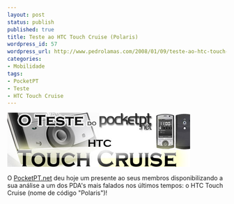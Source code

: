 ```yaml
---
layout: post
status: publish
published: true
title: Teste ao HTC Touch Cruise (Polaris)
wordpress_id: 57
wordpress_url: http://www.pedrolamas.com/2008/01/09/teste-ao-htc-touch-cruise-polaris/
categories:
- Mobilidade
tags:
- PocketPT
- Teste
- HTC Touch Cruise
---
```

[![Teste ao HTC Touch Cruise (Polaris)](wp-content/uploads/2008/01/pocketpt_polaris.jpg)](http://www.pocketpt.net/forum/index.php?showtopic=19955)

O [PocketPT.net](http://www.pocketpt.net) deu hoje um presente ao seus membros disponibilizando a sua análise a um dos PDA's mais falados nos últimos tempos: o HTC Touch Cruise (nome de código "Polaris")!

